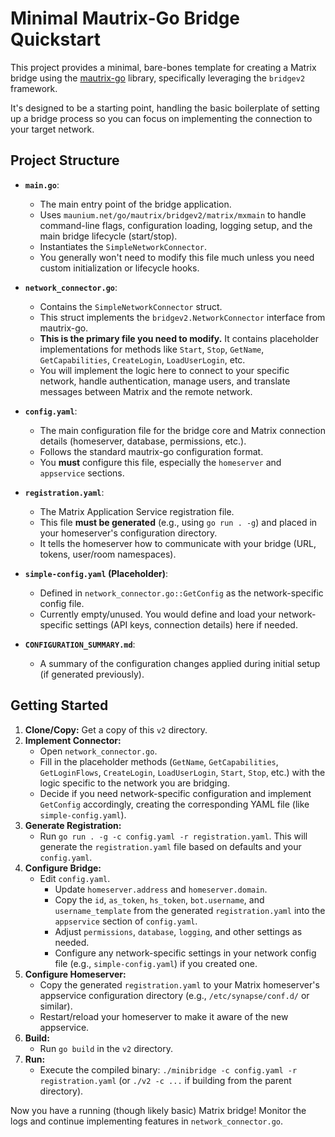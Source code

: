 # Minimal Mautrix-Go Bridge Quickstart

This project provides a minimal, bare-bones template for creating a Matrix bridge using the [mautrix-go](https://github.com/mautrix/go) library, specifically leveraging the `bridgev2` framework.

It's designed to be a starting point, handling the basic boilerplate of setting up a bridge process so you can focus on implementing the connection to your target network.

## Project Structure

*   **`main.go`**:
    *   The main entry point of the bridge application.
    *   Uses `maunium.net/go/mautrix/bridgev2/matrix/mxmain` to handle command-line flags, configuration loading, logging setup, and the main bridge lifecycle (start/stop).
    *   Instantiates the `SimpleNetworkConnector`.
    *   You generally won't need to modify this file much unless you need custom initialization or lifecycle hooks.

*   **`network_connector.go`**:
    *   Contains the `SimpleNetworkConnector` struct.
    *   This struct implements the `bridgev2.NetworkConnector` interface from mautrix-go.
    *   **This is the primary file you need to modify.** It contains placeholder implementations for methods like `Start`, `Stop`, `GetName`, `GetCapabilities`, `CreateLogin`, `LoadUserLogin`, etc.
    *   You will implement the logic here to connect to your specific network, handle authentication, manage users, and translate messages between Matrix and the remote network.

*   **`config.yaml`**:
    *   The main configuration file for the bridge core and Matrix connection details (homeserver, database, permissions, etc.).
    *   Follows the standard mautrix-go configuration format.
    *   You **must** configure this file, especially the `homeserver` and `appservice` sections.

*   **`registration.yaml`**:
    *   The Matrix Application Service registration file.
    *   This file **must be generated** (e.g., using `go run . -g`) and placed in your homeserver's configuration directory.
    *   It tells the homeserver how to communicate with your bridge (URL, tokens, user/room namespaces).

*   **`simple-config.yaml` (Placeholder)**:
    *   Defined in `network_connector.go::GetConfig` as the network-specific config file.
    *   Currently empty/unused. You would define and load your network-specific settings (API keys, connection details) here if needed.

*   **`CONFIGURATION_SUMMARY.md`**:
    *   A summary of the configuration changes applied during initial setup (if generated previously).

## Getting Started

1.  **Clone/Copy:** Get a copy of this `v2` directory.
2.  **Implement Connector:**
    *   Open `network_connector.go`.
    *   Fill in the placeholder methods (`GetName`, `GetCapabilities`, `GetLoginFlows`, `CreateLogin`, `LoadUserLogin`, `Start`, `Stop`, etc.) with the logic specific to the network you are bridging.
    *   Decide if you need network-specific configuration and implement `GetConfig` accordingly, creating the corresponding YAML file (like `simple-config.yaml`).
3.  **Generate Registration:**
    *   Run `go run . -g -c config.yaml -r registration.yaml`. This will generate the `registration.yaml` file based on defaults and your `config.yaml`.
4.  **Configure Bridge:**
    *   Edit `config.yaml`.
        *   Update `homeserver.address` and `homeserver.domain`.
        *   Copy the `id`, `as_token`, `hs_token`, `bot.username`, and `username_template` from the generated `registration.yaml` into the `appservice` section of `config.yaml`.
        *   Adjust `permissions`, `database`, `logging`, and other settings as needed.
        *   Configure any network-specific settings in your network config file (e.g., `simple-config.yaml`) if you created one.
5.  **Configure Homeserver:**
    *   Copy the generated `registration.yaml` to your Matrix homeserver's appservice configuration directory (e.g., `/etc/synapse/conf.d/` or similar).
    *   Restart/reload your homeserver to make it aware of the new appservice.
6.  **Build:**
    *   Run `go build` in the `v2` directory.
7.  **Run:**
    *   Execute the compiled binary: `./minibridge -c config.yaml -r registration.yaml` (or `./v2 -c ...` if building from the parent directory).

Now you have a running (though likely basic) Matrix bridge! Monitor the logs and continue implementing features in `network_connector.go`. 
